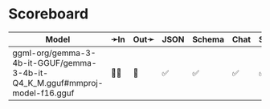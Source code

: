 # Scoreboard

| Model                                                                       | ➛In   | Out➛   | JSON | Schema | Chat | Stream | Tool | Batch | Seed | File | Cite | Think | Probs | Limits |
| --------------------------------------------------------------------------- | ----- | ------ | ---- | ------ | ---- | ------ | ---- | ----- | ---- | ---- | ---- | ----- | ----- | ------ |
| ggml-org/gemma-3-4b-it-GGUF/gemma-3-4b-it-Q4_K_M.gguf#mmproj-model-f16.gguf | 💬📸  | 💬     | ✅   | ✅     | ✅   | ✅     | ✅🧐 | ❌    | ✅   | ❌   | ❌   | ❌    | ✅    | ❌     |
